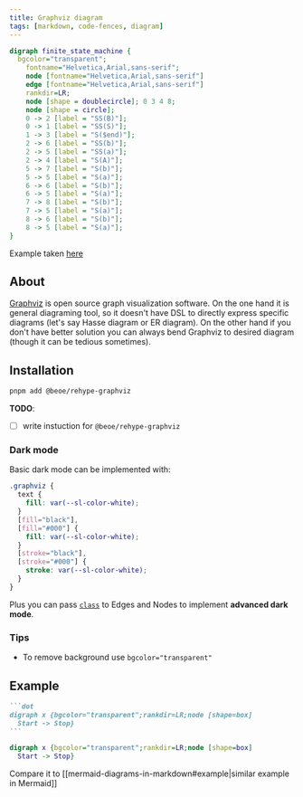```yaml
---
title: Graphviz diagram
tags: [markdown, code-fences, diagram]
---
```


```dot
digraph finite_state_machine {
  bgcolor="transparent";
	fontname="Helvetica,Arial,sans-serif";
	node [fontname="Helvetica,Arial,sans-serif"]
	edge [fontname="Helvetica,Arial,sans-serif"]
	rankdir=LR;
	node [shape = doublecircle]; 0 3 4 8;
	node [shape = circle];
	0 -> 2 [label = "SS(B)"];
	0 -> 1 [label = "SS(S)"];
	1 -> 3 [label = "S($end)"];
	2 -> 6 [label = "SS(b)"];
	2 -> 5 [label = "SS(a)"];
	2 -> 4 [label = "S(A)"];
	5 -> 7 [label = "S(b)"];
	5 -> 5 [label = "S(a)"];
	6 -> 6 [label = "S(b)"];
	6 -> 5 [label = "S(a)"];
	7 -> 8 [label = "S(b)"];
	7 -> 5 [label = "S(a)"];
	8 -> 6 [label = "S(b)"];
	8 -> 5 [label = "S(a)"];
}
```

Example taken [here](https://graphviz.org/Gallery/directed/fsm.html)

## About

[Graphviz](https://graphviz.org/) is open source graph visualization software. On the one hand it is general diagraming tool, so it doesn't have DSL to directly express specific diagrams (let's say Hasse diagram or ER diagram). On the other hand if you don't have better solution you can always bend Graphviz to desired diagram (though it can be tedious sometimes).

## Installation

```bash title="Install dependencies…"
pnpm add @beoe/rehype-graphviz
```

**TODO**: 

- [ ] write instuction for `@beoe/rehype-graphviz`

### Dark mode

Basic dark mode can be implemented with:

```css
.graphviz {
  text {
    fill: var(--sl-color-white);
  }
  [fill="black"],
  [fill="#000"] {
    fill: var(--sl-color-white);
  }
  [stroke="black"],
  [stroke="#000"] {
    stroke: var(--sl-color-white);
  }
}
```

Plus you can pass [`class`](https://graphviz.org/docs/attrs/class/) to Edges and Nodes to implement **advanced dark mode**.

### Tips

- To remove background use `bgcolor="transparent"`

## Example

````md
```dot
digraph x {bgcolor="transparent";rankdir=LR;node [shape=box]
  Start -> Stop}
```
````

```dot
digraph x {bgcolor="transparent";rankdir=LR;node [shape=box]
  Start -> Stop}
```

Compare it to [[mermaid-diagrams-in-markdown#example|similar example in Mermaid]]
